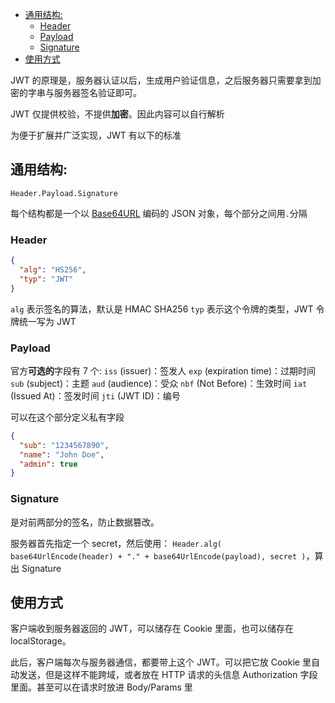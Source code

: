 - [通用结构:](#通用结构)
  - [Header](#header)
  - [Payload](#payload)
  - [Signature](#signature)
- [使用方式](#使用方式)

JWT 的原理是，服务器认证以后，生成用户验证信息，之后服务器只需要拿到加密的字串与服务器签名验证即可。

JWT 仅提供校验，不提供**加密**。因此内容可以自行解析

为便于扩展并广泛实现，JWT 有以下的标准

## 通用结构:

`Header.Payload.Signature`

每个结构都是一个以 [Base64URL](https://base64.guru/standards/base64url/decode) 编码的 JSON 对象，每个部分之间用`.`分隔

### Header

```json
{
  "alg": "HS256",
  "typ": "JWT"
}
```

`alg` 表示签名的算法，默认是 HMAC SHA256
`typ` 表示这个令牌的类型，JWT 令牌统一写为 JWT

### Payload

官方**可选的**字段有 7 个:
`iss` (issuer)：签发人
`exp` (expiration time)：过期时间
`sub` (subject)：主题
`aud` (audience)：受众
`nbf` (Not Before)：生效时间
`iat` (Issued At)：签发时间
`jti` (JWT ID)：编号

可以在这个部分定义私有字段

```json
{
  "sub": "1234567890",
  "name": "John Doe",
  "admin": true
}
```

### Signature

是对前两部分的签名，防止数据篡改。

服务器首先指定一个 secret，然后使用：
`Header.alg(
  base64UrlEncode(header) + "." +
  base64UrlEncode(payload),
  secret
)`，算出 Signature

## 使用方式

客户端收到服务器返回的 JWT，可以储存在 Cookie 里面，也可以储存在 localStorage。

此后，客户端每次与服务器通信，都要带上这个 JWT。可以把它放 Cookie 里自动发送，但是这样不能跨域，或者放在 HTTP 请求的头信息 Authorization 字段里面。甚至可以在请求时放进 Body/Params 里

